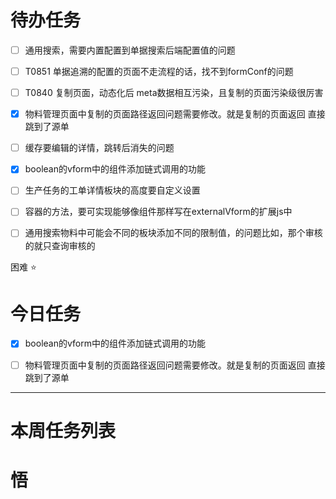 # 待办任务
- [ ] 通用搜索，需要内置配置到单据搜索后端配置值的问题
- [ ] T0851 单据追溯的配置的页面不走流程的话，找不到formConf的问题
- [ ] T0840 复制页面，动态化后 meta数据相互污染，且复制的页面污染级很厉害
- [x] 物料管理页面中复制的页面路径返回问题需要修改。就是复制的页面返回 直接跳到了源单
- [ ] 缓存要编辑的详情，跳转后消失的问题
- [x] boolean的vform中的组件添加链式调用的功能
- [ ] 生产任务的工单详情板块的高度要自定义设置
- [ ] 容器的方法，要可实现能够像组件那样写在externalVform的扩展js中
- [ ] 通用搜索物料中可能会不同的板块添加不同的限制值，的问题比如，那个审核的就只查询审核的


困难
⭐

# 今日任务
- [x] boolean的vform中的组件添加链式调用的功能
- [ ] 物料管理页面中复制的页面路径返回问题需要修改。就是复制的页面返回 直接跳到了源单



------
# 本周任务列表



# 悟